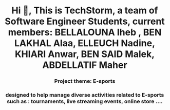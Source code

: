 <h1 align="center">Hi 👋, This is TechStorm, a team of Software Engineer Students, current members: BELLALOUNA Iheb , BEN LAKHAL Alaa, ELLEUCH Nadine, KHIARI Anwar, BEN SAID Malek, ABDELLATIF Maher</h1>
<h3 align="center">Project theme: E-sports</h3>
<h3 align="center">designed to help manage diverse activities related to E-sports such as : tournaments, live streaming events, online store ....</h3>
